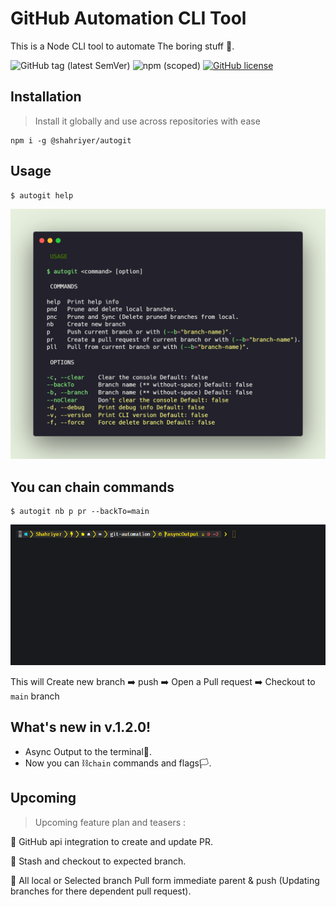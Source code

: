 # GitHub Automation CLI Tool

This is a Node CLI tool to automate The boring stuff 🚀.

![GitHub tag (latest SemVer)](https://img.shields.io/github/v/tag/vcshahriyer/git-automation) ![npm (scoped)](https://img.shields.io/npm/v/@shahriyer/autogit) [![GitHub license](https://img.shields.io/github/license/vcshahriyer/GitAutomation)](https://github.com/vcshahriyer/GitAutomation/blob/master/LICENSE)

## Installation

> Install it globally and use across repositories with ease

```
npm i -g @shahriyer/autogit
```

## Usage

```
$ autogit help
```

![Usage](/assets/usage.png)

## **You can chain commands**

```
$ autogit nb p pr --backTo=main
```

![Usage](/assets/Demo.gif)

This will Create new branch ➡️ push ➡️ Open a Pull request ➡️ Checkout to `main` branch

## What's new in v.1.2.0!

-   Async Output to the terminal🐚.
-   Now you can ⛓️`chain` commands and flags🏳️.

## Upcoming

> Upcoming feature plan and teasers :

🔲 GitHub api integration to create and update PR.

🔲 Stash and checkout to expected branch.

🔲 All local or Selected branch Pull form immediate parent & push
(Updating branches for there dependent pull request).
